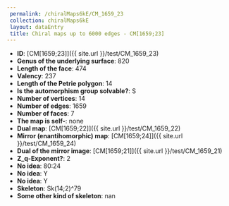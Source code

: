 ```yaml
--- 
 permalink: /chiralMaps6kE/CM_1659_23 
 collection: chiralMaps6kE
 layout: dataEntry
 title: Chiral maps up to 6000 edges - CM[1659;23]
---
```


- **ID**: [CM[1659;23]]({{ site.url }}/test/CM_1659_23)
- **Genus of the underlying surface**: 820
- **Length of the face**: 474
- **Valency**: 237
- **Length of the Petrie polygon**: 14
- **Is the automorphism group solvable?**: S
- **Number of vertices**: 14
- **Number of edges**: 1659
- **Number of faces**: 7
- **The map is self-**: none
- **Dual map**: [CM[1659;22]]({{ site.url }}/test/CM_1659_22)
- **Mirror (enantihomorphic) map**: [CM[1659;24]]({{ site.url }}/test/CM_1659_24)
- **Dual of the mirror image**: [CM[1659;21]]({{ site.url }}/test/CM_1659_21)
- **Z_q-Exponent?**: 2
- **No idea**:  80:24
- **No idea**: Y
- **No idea**: Y
- **Skeleton**: Sk(14;2)^79
- **Some other kind of skeleton**: nan
